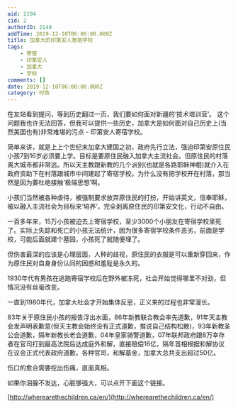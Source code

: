 ```yaml
---
aid: 2194
cid: 2
authorID: 2149
addTime: 2019-12-10T06:00:00.000Z
title: 加拿大的印第安人寄宿学校
tags:
    - 寄宿
    - 印第安人
    - 加拿大
    - 学校
comments: []
date: 2019-12-10T06:00:00.000Z
category: 时政
---
```


在友站看到提问，等到历史翻过一页，我们要如何面对新疆的‘技术培训营’。 这个问题我也许无法回答，但我可以提供一些历史，加拿大是如何面对自己历史上(当然美国也有)非常难堪的污点 - 印第安人寄宿学校。

  

简单来讲，就是上上个世纪末加拿大建国之初，政府先行立法，强迫印第安原住民小孩7到16岁必须要上学。目标是要原住民融入加拿大主流社会。但原住民的村落离大城市都非常远。所以天主教跟新教的几个派别(也就是各路耶稣神棍)就介入在政府资助下在村落跟城市中间建起了寄宿学校。为什么没有把学校开在村落，那当然是因为要杜绝接触‘极端思想’啊。

  

小孩们当然被各种虐待，被强制要求放弃原住民的打扮，开始讲英文，信奉耶稣，被以融入主流社会为目标来‘培养’，完全剥离原住民的印第安文化，行动不自由。

一百多年来，15万小孩被迫去上寄宿学校，至少3000个小朋友在寄宿学校里死了。实际上失踪和死亡的小孩无法统计，因为很多寄宿学校条件恶劣，前面是学校，可能后面就建个墓园，小孩死了就随便埋了。

但伤害最深的应该是心理层面，人种的歧视，原住民的衣服是可以重新穿回来，作为原住民对自身身份认同的困惑和羞耻是永久的。

  

1930年代有男孩在逃跑寄宿学校后在野外被冻死，社会开始觉得哪里不对劲，但情况没有丝毫改变。

一直到1980年代，加拿大社会才开始集体反思，正义来的过程也非常漫长。

83年关于原住民小孩的报告浮出水面，86年新教联合教会率先道歉，91年天主教会发声明表歉意(但天主教会始终没有正式道歉，推说自己结构松散)，93年新教圣公会道歉，隔年新教长老会道歉，04年皇家骑警道歉，07年联邦政府跟8万幸存者在官司打到最高法院后达成庭外和解，直接赔偿16亿，隔年首相根据和解协议在议会正式代表政府道歉。各种官司，和解基金，加拿大总共支出超过50亿。

  

伤口的愈合需要挖出伤痛，直面真相。

  

如果你泪腺不发达，心脏够强大，可以点开下面这个链接。

[http://wherearethechildren.ca/en/](http://wherearethechildren.ca/en/)
